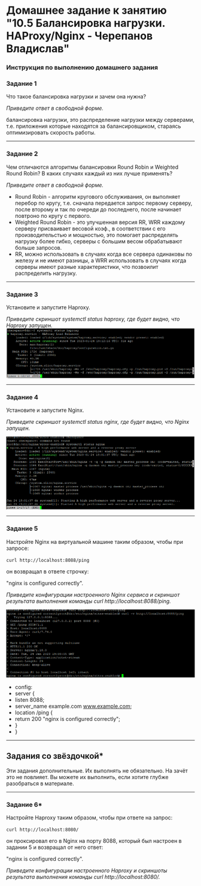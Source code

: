 # Домашнее задание к занятию "10.5 Балансировка нагрузки. HAProxy/Nginx - Черепанов Владислав"


### Инструкция по выполнению домашнего задания


### Задание 1

Что такое балансировка нагрузки и зачем она нужна? 

*Приведите ответ в свободной форме.*  

балансировка нагрузки, это распределение нагрузки между серверами, т.е. приложения которые находятся за балансировщиком, стараясь оптимизировать скорость работы.

---

### Задание 2

Чем отличаются алгоритмы балансировки Round Robin и Weighted Round Robin? В каких случаях каждый из них лучше применять? 

*Приведите ответ в свободной форме.*  
- Round Robin - алгоритм кругового обслуживания, он выполняет перебор по кругу, т.е. сначала передается запрос первому серверу, после второму и так по очереди до последнего, после начинает повтроно по кругу с первого.  
- Weighted Round Robin - это улучшенная версия RR, WRR каждому серверу присваивает весовой коэф., в соответствии с его производительстью и мощностью, это помогает распределять нагрузку более гибко, серверы с большим весом обрабатывают больше запросов.  
- RR, можно использовать в случаях когда все сервера одинаковы по железу и не имеют разницы, а WRR использовать в случаях когда серверы имеют разные характеристики, что позвоилит распределить нагрузку.  
---

### Задание 3

Установите и запустите Haproxy.

*Приведите скриншот systemctl status haproxy, где будет видно, что Haproxy запущен.*  
![Скриншот-1](https://github.com/plusvaldis/srlb-hw/blob/main/10.5-hw/img/img3.png)

---

### Задание 4

Установите и запустите Nginx.

*Приведите скриншот systemctl status nginx, где будет видно, что Nginx запущен.*  

![Скриншот-1](https://github.com/plusvaldis/srlb-hw/blob/main/10.5-hw/img/img1.png)  

---

### Задание 5

Настройте Nginx на виртуальной машине таким образом, чтобы при запросе:

`curl http://localhost:8088/ping`

он возвращал в ответе строчку: 

"nginx is configured correctly".

*Приведите конфигурации настроенного Nginx сервиса и скриншот результата выполнения команды curl http://localhost:8088/ping.*  

![Скриншот-1](https://github.com/plusvaldis/srlb-hw/blob/main/10.5-hw/img/img2.png)  

- config:  
- server {  
- listen 8088;  
- server_name example.com www.example.com;  
- location /ping {  
- return 200 "nginx is configured correctly";  
- }  
- }  

---

## Задания со звёздочкой*

Эти задания дополнительные. Их выполнять не обязательно. На зачёт это не повлияет. Вы можете их выполнить, если хотите глубже разобраться в материале.

---

### Задание 6*

Настройте Haproxy таким образом, чтобы при ответе на запрос:

`curl http://localhost:8080/`

он проксировал его в Nginx на порту 8088, который был настроен в задании 5 и возвращал от него ответ: 

"nginx is configured correctly". 

*Приведите конфигурации настроенного Haproxy и скриншоты результата выполнения команды curl http://localhost:8080/.*
